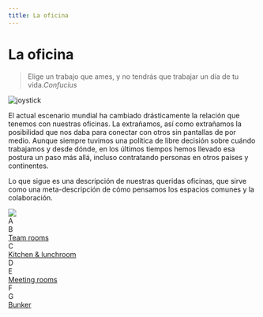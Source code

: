 ```yaml
---
title: La oficina
---
```

# La oficina

> Elige un trabajo que ames, y no tendrás que trabajar un día de tu vida.<cite>Confucius</cite>

![joystick](/images/joystick.svg)

El actual escenario mundial ha cambiado drásticamente la relación que tenemos con nuestras oficinas. La extrañamos, así como extrañamos la posibilidad que nos daba para conectar con otros sin pantallas de por medio. Aunque siempre tuvimos una política de libre decisión sobre cuándo trabajamos y desde dónde, en los últimos tiempos hemos llevado esa postura un paso más allá, incluso contratando personas en otros países y continentes.

Lo que sigue es una descripción de nuestras queridas oficinas, que sirve como una meta-descripción de cómo pensamos los espacios comunes y la colaboración.

<div id='blueprints'>
    <img src='/images/blueprints.svg'>
    <div>
        <div class='legend'><div>A</div><div>B</div><a href='#04-the-office/1-team-rooms.md'>Team rooms</a></div>
        <div class='legend'><div style='border-color:transparent;'></div><div>C</div><a href='#04-the-office/2-kitchen-and-lunch-room.md'>Kitchen & lunchroom</a></div>
        <div class='legend'><div>D</div><div>E</div><a href='#04-the-office/3-meeting-rooms.md'>Meeting rooms</a></div>
        <div class='legend'><div>F</div><div>G</div><a href='#04-the-office/4-bunkers.md'>Bunker</a></div>
    </div>
</div>